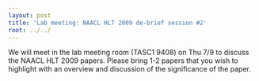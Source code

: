 ```yaml
---
layout: post
title: 'Lab meeting: NAACL HLT 2009 de-brief session #2'
root: ../../
---
```



We will meet in the lab meeting room (TASC1 9408) on Thu 7/9 to discuss the NAACL HLT 2009 papers. Please bring 1-2 papers that you wish to highlight with an overview and discussion of the significance of the paper.


